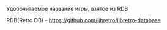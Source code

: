 Удобочитаемое название игры, взятое из RDB

RDB(Retro DB) - https://github.com/libretro/libretro-database